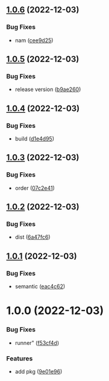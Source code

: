 ## [1.0.6](https://github.com/maxgfr/unsleep/compare/v1.0.5...v1.0.6) (2022-12-03)


### Bug Fixes

* nam ([cee9d25](https://github.com/maxgfr/unsleep/commit/cee9d25d474d992a47e17dc1e5cfd511f1573bb8))

## [1.0.5](https://github.com/maxgfr/unsleep/compare/v1.0.4...v1.0.5) (2022-12-03)


### Bug Fixes

* release version ([b9ae260](https://github.com/maxgfr/unsleep/commit/b9ae2605e053949051e3f262ae2730dc261c7d3d))

## [1.0.4](https://github.com/maxgfr/unsleep/compare/v1.0.3...v1.0.4) (2022-12-03)


### Bug Fixes

* build ([d1e4d95](https://github.com/maxgfr/unsleep/commit/d1e4d9505b156a12ff6794da3a14e80f2e9121a7))

## [1.0.3](https://github.com/maxgfr/unsleep/compare/v1.0.2...v1.0.3) (2022-12-03)


### Bug Fixes

* order ([07c2e41](https://github.com/maxgfr/unsleep/commit/07c2e41de43b0561d31021f3720c537d05836ed1))

## [1.0.2](https://github.com/maxgfr/unsleep/compare/v1.0.1...v1.0.2) (2022-12-03)


### Bug Fixes

* dist ([6a47fc6](https://github.com/maxgfr/unsleep/commit/6a47fc69f2b3ef83dfd49b49e5a40f47396ea689))

## [1.0.1](https://github.com/maxgfr/unsleep/compare/v1.0.0...v1.0.1) (2022-12-03)


### Bug Fixes

* semantic ([eac4c62](https://github.com/maxgfr/unsleep/commit/eac4c62a2ee41b6729038211e04cd9114293c7b8))

# 1.0.0 (2022-12-03)


### Bug Fixes

* runner" ([f53cf4d](https://github.com/maxgfr/unsleep/commit/f53cf4d0187e9286f916a27ea5df15cfa0a29693))


### Features

* add pkg ([9e01e96](https://github.com/maxgfr/unsleep/commit/9e01e96654853bba5ad46db811c1861da00805ec))
